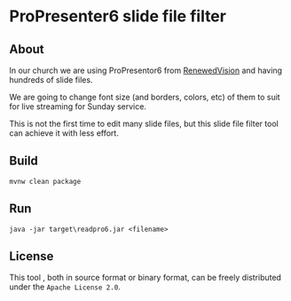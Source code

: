 # ProPresenter6 slide file filter 

## About

In our church we are using ProPresentor6 from [RenewedVision](https://renewedvision.com/) and having hundreds of slide files.

We are going to change font size (and borders, colors, etc) of them to suit for live streaming for Sunday service.

This is not the first time to edit many slide files, but this slide file filter tool can achieve it with less effort.

## Build

```
mvnw clean package
```

## Run

```
java -jar target\readpro6.jar <filename>
```

## License

This tool , both in source format or binary format, can be freely distributed under the `Apache License 2.0`.

